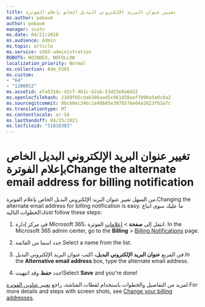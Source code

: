 ```yaml
---
title: تغيير عنوان البريد الإلكتروني البديل الخاص بإعلام الفوترة
ms.author: pebaum
author: pebaum
manager: scotv
ms.date: 04/21/2020
ms.audience: Admin
ms.topic: article
ms.service: o365-administration
ROBOTS: NOINDEX, NOFOLLOW
localization_priority: Normal
ms.collection: Adm_O365
ms.custom:
- "64"
- "1200012"
ms.assetid: efa5316c-42c7-461c-b2ab-53d23e0a6d22
ms.openlocfilehash: 2169f65cda6386aad5c061d38aaf7890a5a0c0a2
ms.sourcegitcommit: 8bc60ec34bc1e40685e3976576e04a2623f63a7c
ms.translationtype: MT
ms.contentlocale: ar-SA
ms.lasthandoff: 04/15/2021
ms.locfileid: "51818383"
---
```

# <a name="change-the-alternate-email-address-for-billing-notification"></a><span data-ttu-id="77926-102">تغيير عنوان البريد الإلكتروني البديل الخاص بإعلام الفوترة</span><span class="sxs-lookup"><span data-stu-id="77926-102">Change the alternate email address for billing notification</span></span>

<span data-ttu-id="77926-103">من السهل تغيير عنوان البريد الإلكتروني البديل الخاص بإعلام الفوترة.</span><span class="sxs-lookup"><span data-stu-id="77926-103">Changing the alternate email address for billing notification is easy.</span></span> <span data-ttu-id="77926-104">ما عليك سوى اتباع الخطوات التالية:</span><span class="sxs-lookup"><span data-stu-id="77926-104">Just follow these steps:</span></span>
  
1. <span data-ttu-id="77926-105">في مركز إدارة Microsoft 365، انتقل إلى **صفحة** \> [إعلامات](https://go.microsoft.com/fwlink/p/?linkid=853212) الفوترة.  </span><span class="sxs-lookup"><span data-stu-id="77926-105">In the Microsoft 365 admin center, go to the **Billing** \>  [Billing Notifications](https://go.microsoft.com/fwlink/p/?linkid=853212) page.</span></span>

2. <span data-ttu-id="77926-106">حدد اسما من القائمة.</span><span class="sxs-lookup"><span data-stu-id="77926-106">Select a name from the list.</span></span>

3. <span data-ttu-id="77926-107">في المربع **عنوان البريد الإلكتروني البديل،** اكتب عنوان البريد الإلكتروني البديل.</span><span class="sxs-lookup"><span data-stu-id="77926-107">In the **Alternative email address** box, type the alternate email address.</span></span>

4. <span data-ttu-id="77926-108">حدد **حفظ** وقد انتهيت!</span><span class="sxs-lookup"><span data-stu-id="77926-108">Select **Save** and you're done!</span></span>

<span data-ttu-id="77926-109">لمزيد من التفاصيل والخطوات باستخدام لقطات الشاشة، راجع [تغيير عناوين الفوترة](https://docs.microsoft.com/microsoft-365/commerce/billing-and-payments/change-your-billing-addresses).</span><span class="sxs-lookup"><span data-stu-id="77926-109">For more details and steps with screen shots, see [Change your billing addresses](https://docs.microsoft.com/microsoft-365/commerce/billing-and-payments/change-your-billing-addresses).</span></span>
  